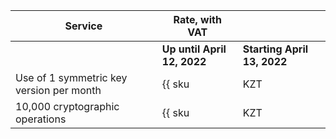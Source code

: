 | Service | Rate, with VAT | |
| --- | --- | --- |
| | **Up until April 12, 2022** | **Starting April 13, 2022** |
| Use of 1 symmetric key version per month | {{ sku|KZT|kms.storage.v1.software|month|string }} | ₸14.40 |
| 10,000 cryptographic operations | {{ sku|KZT|kms.api.v1.encryptdecrypt|string }} | ₸14.40 |